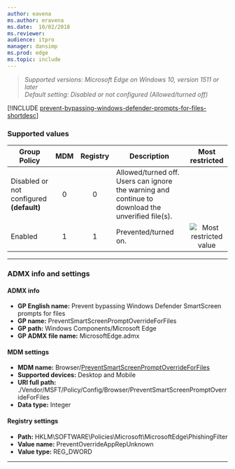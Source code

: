 ```yaml
---
author: eavena
ms.author: eravena
ms.date:  10/02/2018
ms.reviewer: 
audience: itpromanager: dansimp
ms.prod: edge
ms.topic: include
---
```


<!-- ## Prevent bypassing Windows Defender SmartScreen prompts for files -->
>*Supported versions: Microsoft Edge on Windows 10, version 1511 or later*<br>
>*Default setting:  Disabled or not configured (Allowed/turned off)*

[!INCLUDE [prevent-bypassing-windows-defender-prompts-for-files-shortdesc](../shortdesc/prevent-bypassing-windows-defender-prompts-for-files-shortdesc.md)]

### Supported values

|                Group Policy                 | MDM | Registry |                                            Description                                            |                 Most restricted                  |
|---------------------------------------------|:---:|:--------:|---------------------------------------------------------------------------------------------------|:------------------------------------------------:|
| Disabled or not configured<br>**(default)** |  0  |    0     | Allowed/turned off. Users can ignore the warning and continue to download the unverified file(s). |                                                  |
|                   Enabled                   |  1  |    1     |                                       Prevented/turned on.                                        | ![Most restricted value](../images/check-gn.png) |

---

### ADMX info and settings
#### ADMX info
- **GP English name:** Prevent bypassing Windows Defender SmartScreen prompts for files
- **GP name:** PreventSmartScreenPromptOverrideForFiles
- **GP path:** Windows Components/Microsoft Edge
- **GP ADMX file name:** MicrosoftEdge.admx

#### MDM settings
- **MDM name:** Browser/[PreventSmartScreenPromptOverrideForFiles](/windows/client-management/mdm/policy-csp-browser#browser-preventsmartscreenpromptoverrideforfiles)
- **Supported devices:** Desktop and Mobile
- **URI full path:** ./Vendor/MSFT/Policy/Config/Browser/PreventSmartScreenPromptOverrideForFiles 
- **Data type:** Integer

#### Registry settings
- **Path:** HKLM\SOFTWARE\Policies\Microsoft\MicrosoftEdge\PhishingFilter
- **Value name:** PreventOverrideAppRepUnknown
- **Value type:** REG_DWORD

<hr>